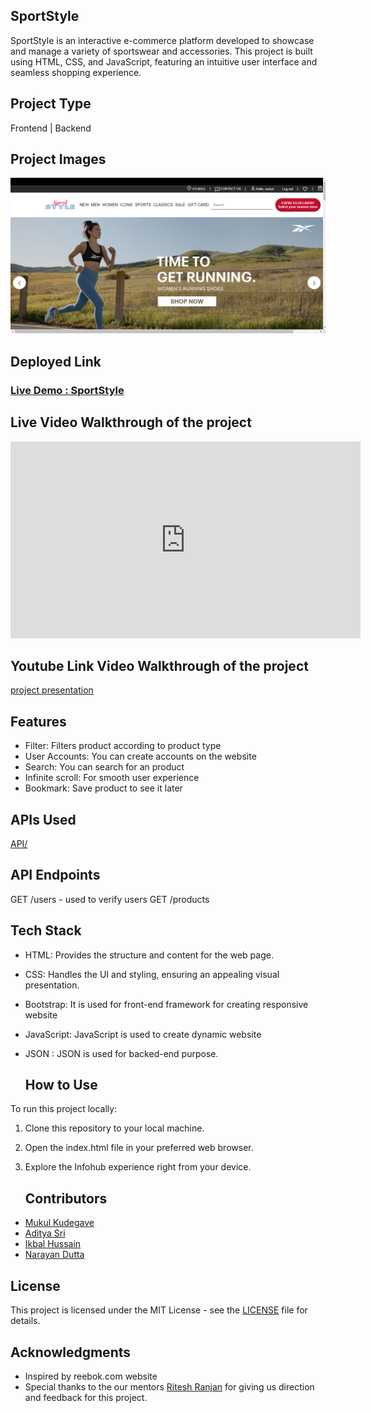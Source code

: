 ## SportStyle

SportStyle is an interactive e-commerce platform developed to showcase and manage a variety of sportswear and accessories. This project is built using HTML, CSS, and JavaScript, featuring an intuitive user interface and seamless shopping experience.

## Project Type
Frontend | Backend

## Project Images
![image](https://github.com/ikbal-hussain/Amendment-APIs_027/blob/main/assests/SportStyle%20page.png)
## Deployed Link
<h3><a href="https://sportstyle-reebok-inspired.netlify.app/">Live Demo : SportStyle</a></h3>

## Live Video Walkthrough of the project
<iframe width="560" height="315" src="https://www.youtube.com/embed/8w3oPWJzHdU" frameborder="0" allow="accelerometer; autoplay; clipboard-write; encrypted-media; gyroscope; picture-in-picture" allowfullscreen></iframe>


## Youtube Link Video Walkthrough of the project
<a href="https://www.youtube.com/watch?v=8w3oPWJzHdU">project
presentation</a>

## Features
- Filter: Filters product according to product type
- User Accounts: You can create accounts on the website
- Search: You can search for an product
- Infinite scroll: For smooth user experience
- Bookmark: Save product to see it later





## APIs Used
[API/](https://github.com/ikbal-hussain/Amendment-APIs_027.git)

## API Endpoints
GET /users - used to verify users
GET /products


## Tech Stack

  - HTML: Provides the structure and content for the web page.
  - CSS: Handles the UI and styling, ensuring an appealing visual presentation.
  - Bootstrap: It is used for front-end framework for creating
responsive website
  - JavaScript: JavaScript is used to create dynamic website
  - JSON : JSON is used for backed-end purpose.

    ## How to Use

To run this project locally:

  1. Clone this repository to your local machine.
  2. Open the index.html file in your preferred web browser.
  3. Explore the Infohub experience right from your device.

     ## Contributors
  - <a href="https://github.com/rajatsah95">Mukul Kudegave</a>
  - <a href="https://github.com/saif520">Aditya Sri</a>
  - <a href="https://github.com/ikbal-hussain">Ikbal Hussain</a>
  - <a href="https://github.com/Rahul8945">Narayan Dutta</a>

  
## License

  This project is licensed under the MIT License - see the [LICENSE](LICENSE) file for details.

## Acknowledgments

  - Inspired by reebok.com website
  - Special thanks to the our mentors <a href="#">Ritesh Ranjan</a>
for giving us direction and feedback for this project.

